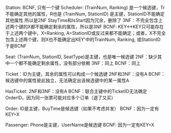 
Station: BCNF, 只有一个键
Scheduler: (TrainNum, Ranking) 是一个候选键，Tr不能确定其他的属性，R也是
            (TrainNum, StationID) 是主键，StationID不能确定其他属性
            所以是2NF
            StayTime和IsStart因为冗余，删除了
            3NF：不完全包含上述两个键的X都不能确定剩余的属性，所以是3NF
            BCNF: KEY<->KEY只可能存在于上述两个键中，X=Ranking, A=StationID或反过来都不能确定；或者，X不完全包含上述两个键，则X也不能确定出KEY'中的TrainNum, Ranking, 或StationID
            于是BCNF

Seat: (TrainNum, StationID, SeatType)是主键，也是唯一候选键
    2NF：缺少其中一个都不能确定剩余属性，没有部分依赖
    3NF：同上
    BCNF：同上

Ticket：ID为主键，其余的属性可以构成一个候选键
    2NF和3NF：没有A
    BCNF：候选键中的属性彼此独立，无法确定出该候选键中的某一属性A

HasTicket: 
    2NF和3NF：没有A
    BCNF：联合主键中的TicketID无法确定OrderID，因为同一张票可能对应多个订单（退了又买）

Order: ID是主键，BuyTime是候选键（如果不考虑并发）
    BCNF：因为一定有KEY=X

Passenger: Phone是主键，UserName是候选键
    BCNF: 因为一定有KEY=X

